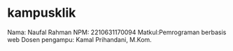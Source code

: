 # kampusklik
Nama:  Naufal Rahman
NPM:   2210631170094
Matkul:Pemrograman berbasis web
Dosen pengampu: Kamal Prihandani, M.Kom.
